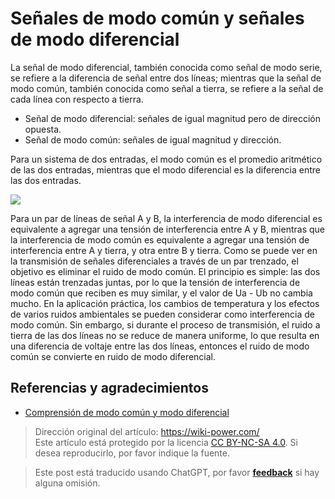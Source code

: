 # Señales de modo común y señales de modo diferencial

La señal de modo diferencial, también conocida como señal de modo serie, se refiere a la diferencia de señal entre dos líneas; mientras que la señal de modo común, también conocida como señal a tierra, se refiere a la señal de cada línea con respecto a tierra.

- Señal de modo diferencial: señales de igual magnitud pero de dirección opuesta.
- Señal de modo común: señales de igual magnitud y dirección.

Para un sistema de dos entradas, el modo común es el promedio aritmético de las dos entradas, mientras que el modo diferencial es la diferencia entre las dos entradas.

![](https://wiki-media-1253965369.cos.ap-guangzhou.myqcloud.com/img/20211216134434.png)

Para un par de líneas de señal A y B, la interferencia de modo diferencial es equivalente a agregar una tensión de interferencia entre A y B, mientras que la interferencia de modo común es equivalente a agregar una tensión de interferencia entre A y tierra, y otra entre B y tierra. Como se puede ver en la transmisión de señales diferenciales a través de un par trenzado, el objetivo es eliminar el ruido de modo común. El principio es simple: las dos líneas están trenzadas juntas, por lo que la tensión de interferencia de modo común que reciben es muy similar, y el valor de Ua - Ub no cambia mucho. En la aplicación práctica, los cambios de temperatura y los efectos de varios ruidos ambientales se pueden considerar como interferencia de modo común. Sin embargo, si durante el proceso de transmisión, el ruido a tierra de las dos líneas no se reduce de manera uniforme, lo que resulta en una diferencia de voltaje entre las dos líneas, entonces el ruido de modo común se convierte en ruido de modo diferencial.

## Referencias y agradecimientos

- [Comprensión de modo común y modo diferencial](http://murata.eetrend.com/article/2018-05/1001554.html)

> Dirección original del artículo: <https://wiki-power.com/>  
> Este artículo está protegido por la licencia [CC BY-NC-SA 4.0](https://creativecommons.org/licenses/by/4.0/deed.zh). Si desea reproducirlo, por favor indique la fuente.

> Este post está traducido usando ChatGPT, por favor [**feedback**](https://github.com/linyuxuanlin/Wiki_MkDocs/issues/new) si hay alguna omisión.